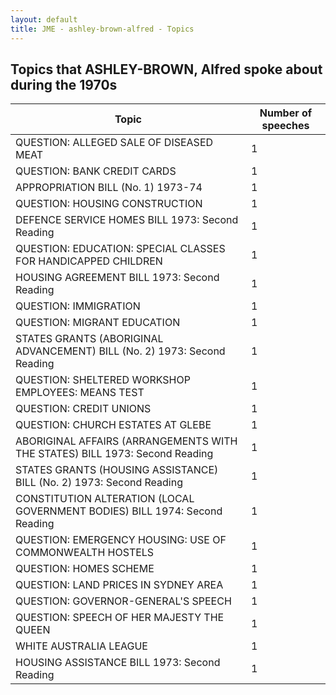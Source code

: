 ```yaml
---
layout: default
title: JME - ashley-brown-alfred - Topics
---
```

## Topics that ASHLEY-BROWN, Alfred spoke about during the 1970s

| Topic | Number of speeches |
|--------------|----------------|
|QUESTION: ALLEGED SALE OF DISEASED MEAT|1|
|QUESTION: BANK CREDIT CARDS|1|
|APPROPRIATION BILL (No. 1) 1973-74|1|
|QUESTION: HOUSING CONSTRUCTION|1|
|DEFENCE SERVICE HOMES BILL 1973: Second Reading|1|
|QUESTION: EDUCATION: SPECIAL CLASSES FOR HANDICAPPED CHILDREN|1|
|HOUSING AGREEMENT BILL 1973: Second Reading|1|
|QUESTION: IMMIGRATION|1|
|QUESTION: MIGRANT EDUCATION|1|
|STATES GRANTS (ABORIGINAL ADVANCEMENT) BILL (No. 2) 1973: Second Reading|1|
|QUESTION: SHELTERED WORKSHOP EMPLOYEES: MEANS TEST|1|
|QUESTION: CREDIT UNIONS|1|
|QUESTION: CHURCH ESTATES AT GLEBE|1|
|ABORIGINAL AFFAIRS (ARRANGEMENTS WITH THE STATES) BILL 1973: Second Reading|1|
|STATES GRANTS (HOUSING ASSISTANCE) BILL (No. 2) 1973: Second Reading|1|
|CONSTITUTION ALTERATION (LOCAL GOVERNMENT BODIES) BILL 1974: Second Reading|1|
|QUESTION: EMERGENCY HOUSING: USE OF COMMONWEALTH HOSTELS|1|
|QUESTION: HOMES SCHEME|1|
|QUESTION: LAND PRICES IN SYDNEY AREA|1|
|QUESTION: GOVERNOR-GENERAL'S SPEECH|1|
|QUESTION: SPEECH OF HER MAJESTY THE QUEEN|1|
|WHITE AUSTRALIA LEAGUE|1|
|HOUSING ASSISTANCE BILL 1973: Second Reading|1|
